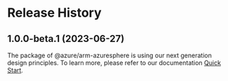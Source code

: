# Release History
    
## 1.0.0-beta.1 (2023-06-27)

The package of @azure/arm-azuresphere is using our next generation design principles. To learn more, please refer to our documentation [Quick Start](https://aka.ms/js-track2-quickstart).
